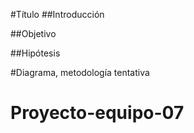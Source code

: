 #Título
##Introducción

##Objetivo 


##Hipótesis

#Diagrama, metodología tentativa 
# Proyecto-equipo-07
